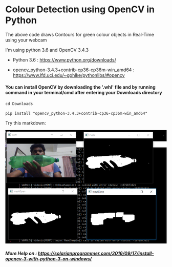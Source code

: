 # Colour Detection using OpenCV in Python

The above code draws Contours for green colour objects in Real-Time using your webcam

I'm using python 3.6 and OpenCV 3.4.3

* Python 3.6  :
https://www.python.org/downloads/

* opencv_python-3.4.3+contrib-cp36-cp36m-win_amd64  :
https://www.lfd.uci.edu/~gohlke/pythonlibs/#opencv

#### You can install OpenCV by downloading the '.whl' file and by running command in your terminal/cmd after entering your Downloads directory
```
cd Downloads
```
```
pip install "opencv_python-3.4.3+contrib-cp36-cp36m-win_amd64" 
```



Try this markdown:

![img](https://github.com/hrishikeshmane/colour_detection_opencv/blob/master/cv2.png)




##### More Help on  : https://solarianprogrammer.com/2016/09/17/install-opencv-3-with-python-3-on-windows/
